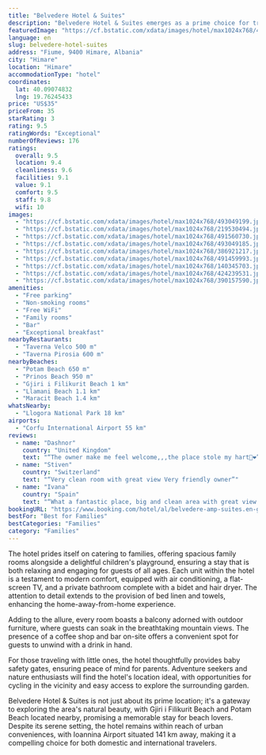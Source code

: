 ```yaml
---
title: "Belvedere Hotel & Suites"
description: "Belvedere Hotel & Suites emerges as a prime choice for travelers seeking a blend of comfort and convenience in Himare, just a stone's throw away from the pristine Prinos Beach."
featuredImage: "https://cf.bstatic.com/xdata/images/hotel/max1024x768/493049199.jpg?k=149be6ac69edaa185d6559bbb34c81de5170777425df317425d8cd01281e8b5a&o=&hp=1"
language: en
slug: belvedere-hotel-suites
address: "Fiume, 9400 Himare, Albania"
city: "Himare"
location: "Himare"
accommodationType: "hotel"
coordinates:
  lat: 40.09074832
  lng: 19.76245433
price: "US$35"
priceFrom: 35
starRating: 3
rating: 9.5
ratingWords: "Exceptional"
numberOfReviews: 176
ratings:
  overall: 9.5
  location: 9.4
  cleanliness: 9.6
  facilities: 9.1
  value: 9.1
  comfort: 9.5
  staff: 9.8
  wifi: 10
images:
  - "https://cf.bstatic.com/xdata/images/hotel/max1024x768/493049199.jpg?k=149be6ac69edaa185d6559bbb34c81de5170777425df317425d8cd01281e8b5a&o=&hp=1"
  - "https://cf.bstatic.com/xdata/images/hotel/max1024x768/219530494.jpg?k=9d7a6abe2c91ff3ae3176d6964b80df0ad21997f39b214b1ef5604cc91dc79ec&o=&hp=1"
  - "https://cf.bstatic.com/xdata/images/hotel/max1024x768/491560730.jpg?k=e1dc79eeedc122da04836f1d55a92e104c3ebe1ba0cedb6df5de77df3d79a6c1&o=&hp=1"
  - "https://cf.bstatic.com/xdata/images/hotel/max1024x768/493049185.jpg?k=40976403abd8bdd2a20125625dd59bd786d1f31086ba84e1dd3610725e35fed5&o=&hp=1"
  - "https://cf.bstatic.com/xdata/images/hotel/max1024x768/386921217.jpg?k=24862e3791a47fa125bd6d47fe1898457c54fbfb0310574b874d15221e21ca23&o=&hp=1"
  - "https://cf.bstatic.com/xdata/images/hotel/max1024x768/491459993.jpg?k=bd335fb4226719edca79edf94d26491d0d79a61d0a80ddcae8751f3ac6f39cbd&o=&hp=1"
  - "https://cf.bstatic.com/xdata/images/hotel/max1024x768/140345703.jpg?k=9edd4f4d197787967ed251183f38473f3b001219697138e4737196ac644af183&o=&hp=1"
  - "https://cf.bstatic.com/xdata/images/hotel/max1024x768/424239531.jpg?k=1a1e794a10956ab363a44a566e914d4e70d80eee6bac7b2259aeadd974c01612&o=&hp=1"
  - "https://cf.bstatic.com/xdata/images/hotel/max1024x768/390157590.jpg?k=a6d3a8eea936c1ad856808b9a90899600a08a07d4dfa16def128ec99d3f8890c&o=&hp=1"
amenities:
  - "Free parking"
  - "Non-smoking rooms"
  - "Free WiFi"
  - "Family rooms"
  - "Bar"
  - "Exceptional breakfast"
nearbyRestaurants:
  - "Taverna Velco 500 m"
  - "Taverna Pirosia 600 m"
nearbyBeaches:
  - "Potam Beach 650 m"
  - "Prinos Beach 950 m"
  - "Gjiri i Filikurit Beach 1 km"
  - "Llamani Beach 1.1 km"
  - "Maracit Beach 1.4 km"
whatsNearby:
  - "Llogora National Park 18 km"
airports:
  - "Corfu International Airport 55 km"
reviews:
  - name: "Dashnor"
    country: "United Kingdom"
    text: "“The owner make me feel welcome,,,the place stole my hart🥹❤️”"
  - name: "Stiven"
    country: "Switzerland"
    text: "“Very clean room with great view Very friendly owner”"
  - name: "Ivana"
    country: "Spain"
    text: "“What a fantastic place, big and clean area with great view and very friendly owner Clean room with comfortable bed , very good breakfast, fantastic cocktails Thank you Thanos”"
bookingURL: "https://www.booking.com/hotel/al/belvedere-amp-suites.en-gb.html?aid=8035640"
bestFor: "Best for Families"
bestCategories: "Families"
category: "Families"
---
```


The hotel prides itself on catering to families, offering spacious family rooms alongside a delightful children's playground, ensuring a stay that is both relaxing and engaging for guests of all ages. Each unit within the hotel is a testament to modern comfort, equipped with air conditioning, a flat-screen TV, and a private bathroom complete with a bidet and hair dryer. The attention to detail extends to the provision of bed linen and towels, enhancing the home-away-from-home experience.

Adding to the allure, every room boasts a balcony adorned with outdoor furniture, where guests can soak in the breathtaking mountain views. The presence of a coffee shop and bar on-site offers a convenient spot for guests to unwind with a drink in hand.

For those traveling with little ones, the hotel thoughtfully provides baby safety gates, ensuring peace of mind for parents. Adventure seekers and nature enthusiasts will find the hotel's location ideal, with opportunities for cycling in the vicinity and easy access to explore the surrounding garden.

Belvedere Hotel & Suites is not just about its prime location; it's a gateway to exploring the area's natural beauty, with Gjiri i Filikurit Beach and Potam Beach located nearby, promising a memorable stay for beach lovers. Despite its serene setting, the hotel remains within reach of urban conveniences, with Ioannina Airport situated 141 km away, making it a compelling choice for both domestic and international travelers.